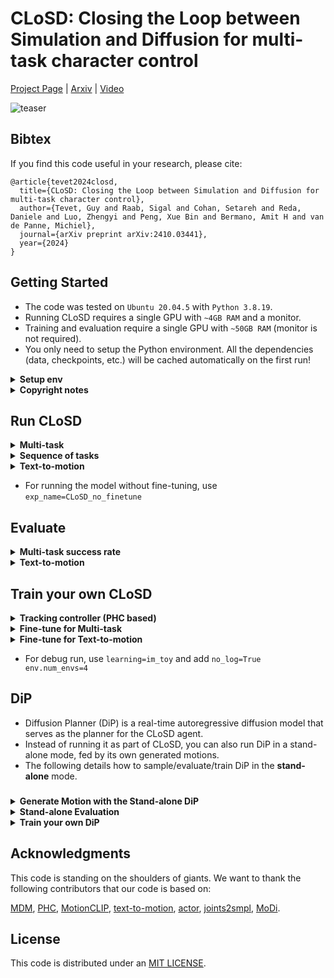 # CLoSD: Closing the Loop between Simulation and Diffusion for multi-task character control

[Project Page](https://guytevet.github.io/CLoSD-page/) | [Arxiv](https://arxiv.org/abs/2410.03441) | [Video](https://www.youtube.com/watch?feature=shared&v=O1tzbiDMW8U)

![teaser](https://github.com/GuyTevet/CLoSD-page/blob/main/static/figures/demo1.gif?raw=true)


## Bibtex

If you find this code useful in your research, please cite:

```
@article{tevet2024closd,
  title={CLoSD: Closing the Loop between Simulation and Diffusion for multi-task character control},
  author={Tevet, Guy and Raab, Sigal and Cohan, Setareh and Reda, Daniele and Luo, Zhengyi and Peng, Xue Bin and Bermano, Amit H and van de Panne, Michiel},
  journal={arXiv preprint arXiv:2410.03441},
  year={2024}
}
```


## Getting Started


- The code was tested on `Ubuntu 20.04.5` with `Python 3.8.19`.
- Running CLoSD requires a single GPU with `~4GB RAM` and a monitor.
- Training and evaluation require a single GPU with `~50GB RAM` (monitor is not required).
- You only need to setup the Python environment. All the dependencies (data, checkpoints, etc.) will be cached automatically on the first run!

<details>
  <summary><b>Setup env</b></summary>

  - Create a Conda env and setup the requirements:

```
conda create -n closd python=3.8
conda activate closd
pip install -r requirement.txt
python -m spacy download en_core_web_sm
```

  - Download [Isaac GYM](https://developer.nvidia.com/isaac-gym), and install it to your env:

```
conda activate closd
cd <ISSAC_GYM_DIR>/python
pip install -e .
```

</details>

<details>
  <summary><b>Copyright notes</b></summary>
  
The code will automatically download cached versions of the following datasets and models. You must adhere to their terms of use!

- SMPL license is according to https://smpl-x.is.tue.mpg.de/
- AMASS license is according to  https://amass.is.tue.mpg.de/
- HumanML3D dataset license is according to https://github.com/EricGuo5513/HumanML3D

</details>

## Run CLoSD

<details>
  <summary><b>Multi-task</b></summary>

```
python closd/run.py\
  learning=im_big robot=smpl_humanoid\
  epoch=-1 test=True no_virtual_display=True\
  headless=False env.num_envs=9\
  env=closd_multitask exp_name=CLoSD_multitask_finetune
```

</details>

<details>
  <summary><b>Sequence of tasks</b></summary>

```
python closd/run.py\
  learning=im_big robot=smpl_humanoid\
  epoch=-1 test=True no_virtual_display=True\
  headless=False env.num_envs=9\
  env=closd_sequence exp_name=CLoSD_multitask_finetune
```

</details>

<details>
  <summary><b>Text-to-motion</b></summary>

```
python closd/run.py\
  learning=im_big robot=smpl_humanoid\
  epoch=-1 test=True no_virtual_display=True\
  headless=False env.num_envs=9\
  env=closd_t2m exp_name=CLoSD_t2m_finetune
```

</details>

- For running the model without fine-tuning, use `exp_name=CLoSD_no_finetune`


## Evaluate

<details>
  <summary><b>Multi-task success rate</b></summary>

- To reproduce Table 1 in the paper.

```
python closd/run.py\
 learning=im_big env=closd_multitask robot=smpl_humanoid\
 exp_name=CLoSD_multitask_finetune\
 epoch=-1\
 env.episode_length=500\
 env.dip.cfg_param=7.5\
 env.num_envs=4096\
 test=True\
 no_virtual_display=True\
 headless=True\
 closd_eval=True
```

</details>

<details>
  <summary><b>Text-to-motion</b></summary>
  
- The evaluation process runs on pre-recorded data and reproduces Table 3 in the paper.
- The raw results are at `https://huggingface.co/guytevet/CLoSD/blob/main/evaluation/closd/eval.log`, this code should reproduce it.

```
python -m closd.diffusion_planner.eval.eval_humanml --external_results_file closd/diffusion_planner/saved_motions/closd/CloSD.pkl --do_unique
```

- To log resutls in Wandb, add:

```
 --train_platform_type WandBPlatform --eval_name <wandb_exp_name>
```

</details>


## Train your own CLoSD

<details>
  <summary><b>Tracking controller (PHC based)</b></summary>

```
python closd/run.py\
 learning=im_big env=im_single_prim robot=smpl_humanoid\
 env.cycle_motion=True epoch=-1\
 exp_name=my_CLoSD_no_finetune
```

- Train for 62K epochs


</details>

<details>
  <summary><b>Fine-tune for Multi-task</b></summary>

```
python closd/run.py\
 learning=im_big env=closd_multitask robot=smpl_humanoid\
 learning.params.load_checkpoint=True\
 learning.params.load_path=output/CLoSD/my_CLoSD_no_finetune/Humanoid.pth\
 env.dip.cfg_param=2.5 env.num_envs=3072\
 has_eval=False epoch=-1\
 exp_name=my_CLoSD_multitask_finetune
```

- Train for 4K epochs

</details>


<details>
  <summary><b>Fine-tune for Text-to-motion</b></summary>

```
python closd/run.py\
 learning=im_big env=closd_t2m robot=smpl_humanoid\
 learning.params.load_checkpoint=True\
 learning.params.load_path=output/CLoSD/my_CLoSD_no_finetune/Humanoid.pth\
 env.dip.cfg_param=2.5 env.num_envs=3072\
 has_eval=False epoch=-1\
 exp_name=my_CLoSD_t2m_finetune
```

- Train for 1K epochs

</details>

- For debug run, use `learning=im_toy` and add `no_log=True env.num_envs=4`

## DiP

- Diffusion Planner (DiP) is a real-time autoregressive diffusion model that serves as the planner for the CLoSD agent.
- Instead of running it as part of CLoSD, you can also run DiP in a stand-alone mode, fed by its own generated motions.
- The following details how to sample/evaluate/train DiP in the **stand-alone** mode.

### 

<details>
  <summary><b>Generate Motion with the Stand-alone DiP</b></summary>

Full autoregressive generation (without target):

```
python -m closd.diffusion_planner.sample.generate\
 --model_path closd/diffusion_planner/save/DiP_no-target_10steps_context20_predict40/model000200000.pt\
 --num_repetitions 1 --autoregressive
```

Prefix completion with target trajectory:

```
python -m closd.diffusion_planner.sample.generate\
 --model_path closd/diffusion_planner/save/DiP_multi-target_10steps_context20_predict40/model000300000.pt\
 --num_repetitions 1 --sampling_mode goal\
 --target_joint_names "traj,heading" --target_joint_source data
```

- To sample with random joint target (instead of sampling it from the data, which is more challenging), use `--target_joint_source random`
- Other 'legal' joint conditions are:

```
--target_joint_names 
[traj,heading|
pelvis,heading|
right_wrist,heading|
left_wrist,heading|
right_foot,heading|
left_foot,heading]
```

</details>

<details>
  <summary><b>Stand-alone Evaluation</b></summary>

- Evaluate DiP fed by its own predictions (without the CLoSD framework):
- To reproduce Tables 2 and 3 (the DiP entry) in the paper.

```
python -m closd.diffusion_planner.eval.eval_humanml\
 --guidance_param 7.5\
 --model_path closd/diffusion_planner/save/DiP_no-target_10steps_context20_predict40/model000600343.pt\
 --autoregressive
```

</details>


<details>
  <summary><b>Train your own DiP</b></summary>

The following will reproduce the DiP used in the paper:

```
python -m closd.diffusion_planner.train.train_mdm\
 --save_dir closd/diffusion_planner/save/my_DiP\
 --dataset humanml --arch trans_dec --text_encoder_type bert\
 --diffusion_steps 10 --context_len 20 --pred_len 40\
 --mask_frames --eval_during_training --gen_during_training --overwrite --use_ema --autoregressive --train_platform_type WandBPlatform
```

To train DiP without target conditioning, add `--lambda_target_loc 0`

</details>

## Acknowledgments

This code is standing on the shoulders of giants. We want to thank the following contributors
that our code is based on:

[MDM](https://github.com/GuyTevet/motion-diffusion-model), [PHC](https://github.com/ZhengyiLuo/PHC), [MotionCLIP](https://github.com/GuyTevet/MotionCLIP), [text-to-motion](https://github.com/EricGuo5513/text-to-motion), [actor](https://github.com/Mathux/ACTOR), [joints2smpl](https://github.com/wangsen1312/joints2smpl), [MoDi](https://github.com/sigal-raab/MoDi).

## License
This code is distributed under an [MIT LICENSE](LICENSE).
